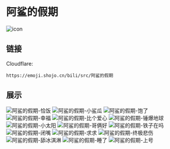 # 阿鲨的假期
![icon](https://emoji.shojo.cn/bili/src/阿鲨的假期/icon.png)
## 链接
Cloudflare:
```
https://emoji.shojo.cn/bili/src/阿鲨的假期
```
## 展示
![阿鲨的假期-恰饭](https://emoji.shojo.cn/bili/src/阿鲨的假期/阿鲨的假期-恰饭.png)
![阿鲨的假期-小鲨瓜](https://emoji.shojo.cn/bili/src/阿鲨的假期/阿鲨的假期-小鲨瓜.png)
![阿鲨的假期-饱了](https://emoji.shojo.cn/bili/src/阿鲨的假期/阿鲨的假期-饱了.png)
![阿鲨的假期-幸福](https://emoji.shojo.cn/bili/src/阿鲨的假期/阿鲨的假期-幸福.png)
![阿鲨的假期-比个爱心](https://emoji.shojo.cn/bili/src/阿鲨的假期/阿鲨的假期-比个爱心.png)
![阿鲨的假期-锤爆地球](https://emoji.shojo.cn/bili/src/阿鲨的假期/阿鲨的假期-锤爆地球.png)
![阿鲨的假期-小太阳](https://emoji.shojo.cn/bili/src/阿鲨的假期/阿鲨的假期-小太阳.png)
![阿鲨的假期-哥俩好](https://emoji.shojo.cn/bili/src/阿鲨的假期/阿鲨的假期-哥俩好.png)
![阿鲨的假期-铁子在吗](https://emoji.shojo.cn/bili/src/阿鲨的假期/阿鲨的假期-铁子在吗.png)
![阿鲨的假期-闭嘴](https://emoji.shojo.cn/bili/src/阿鲨的假期/阿鲨的假期-闭嘴.png)
![阿鲨的假期-求求](https://emoji.shojo.cn/bili/src/阿鲨的假期/阿鲨的假期-求求.png)
![阿鲨的假期-终极悲伤](https://emoji.shojo.cn/bili/src/阿鲨的假期/阿鲨的假期-终极悲伤.png)
![阿鲨的假期-舔冰淇淋](https://emoji.shojo.cn/bili/src/阿鲨的假期/阿鲨的假期-舔冰淇淋.png)
![阿鲨的假期-睡了](https://emoji.shojo.cn/bili/src/阿鲨的假期/阿鲨的假期-睡了.png)
![阿鲨的假期-上号](https://emoji.shojo.cn/bili/src/阿鲨的假期/阿鲨的假期-上号.png)
